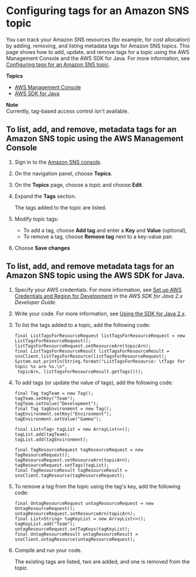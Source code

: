 # Configuring tags for an Amazon SNS topic<a name="sns-tags"></a>

You can track your Amazon SNS resources \(for example, for cost allocation\) by adding, removing, and listing metadata tags for Amazon SNS topics\. This page shows how to add, update, and remove tags for a topic using the AWS Management Console and the AWS SDK for Java\. For more information, see [Configuring tags for an Amazon SNS topic](#sns-tags)\.

**Topics**
+ [AWS Management Console](#add-update-remove-tags-for-topic-aws-console)
+ [AWS SDK for Java](#add-update-remove-tags-for-topic-aws-java)

**Note**  
Currently, tag\-based access control isn't available\.

## To list, add, and remove, metadata tags for an Amazon SNS topic using the AWS Management Console<a name="add-update-remove-tags-for-topic-aws-console"></a>

1. Sign in to the [Amazon SNS console](https://console.aws.amazon.com/sns/home)\.

1. On the navigation panel, choose **Topics**\.

1. On the **Topics** page, choose a topic and choose **Edit**\.

1. Expand the **Tags** section\.

   The tags added to the topic are listed\.

1. Modify topic tags:
   + To add a tag, choose **Add tag** and enter a **Key** and **Value** \(optional\),
   + To remove a tag, choose **Remove tag** next to a key\-value pair\.

1. Choose **Save changes**

## To list, add, and remove metadata tags for an Amazon SNS topic using the AWS SDK for Java\.<a name="add-update-remove-tags-for-topic-aws-java"></a>

1. Specify your AWS credentials\. For more information, see [Set up AWS Credentials and Region for Development](https://docs.aws.amazon.com/sdk-for-java/v2/developer-guide/setup-credentials.html) in the *AWS SDK for Java 2\.x Developer Guide*\.

1. Write your code\. For more information, see [Using the SDK for Java 2\.x](https://docs.aws.amazon.com/sdk-for-java/v2/developer-guide/basics.html)\.

1. To list the tags added to a topic, add the following code:

   ```
   final ListTagsForResourceRequest listTagsForResourceRequest = new ListTagsForResourceRequest();
   listTagsForResourceRequest.setResourceArn(topicArn);
   final ListTagsForResourceResult listTagsForResourceResult = snsClient.listTagsForResource(listTagsForResourceRequest);
   System.out.println(String.format("ListTagsForResource: \tTags for topic %s are %s.\n",
   	topicArn, listTagsForResourceResult.getTags()));
   ```

1. To add tags \(or update the value of tags\), add the following code:

   ```
   final Tag tagTeam = new Tag();
   tagTeam.setKey("Team");
   tagTeam.setValue("Development");
   final Tag tagEnvironment = new Tag();
   tagEnvironment.setKey("Environment");
   tagEnvironment.setValue("Gamma");
        
   final List<Tag> tagList = new ArrayList<>();
   tagList.add(tagTeam);
   tagList.add(tagEnvironment);
        
   final TagResourceRequest tagResourceRequest = new TagResourceRequest();
   tagResourceRequest.setResourceArn(topicArn);
   tagResourceRequest.setTags(tagList);
   final TagResourceResult tagResourceResult = snsClient.tagResource(tagResourceRequest);
   ```

1. To remove a tag from the topic using the tag's key, add the following code:

   ```
   final UntagResourceRequest untagResourceRequest = new UntagResourceRequest();
   untagResourceRequest.setResourceArn(topicArn);
   final List<String> tagKeyList = new ArrayList<>();
   tagKeyList.add("Team");
   untagResourceRequest.setTagKeys(tagKeyList);
   final UntagResourceResult untagResourceResult = snsClient.untagResource(untagResourceRequest);
   ```

1. Compile and run your code\.

   The existing tags are listed, two are added, and one is removed from the topic\.